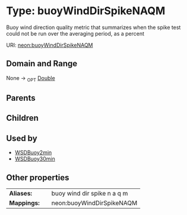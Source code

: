 
# Type: buoyWindDirSpikeNAQM


Buoy wind direction quality metric that summarizes when the spike test could not be run over the averaging period, as a percent

URI: [neon:buoyWindDirSpikeNAQM](https://data.neonscience.org/buoyWindDirSpikeNAQM)


## Domain and Range

None ->  <sub>OPT</sub> [Double](types/Double.md)

## Parents


## Children


## Used by

 * [WSDBuoy2min](WSDBuoy2min.md)
 * [WSDBuoy30min](WSDBuoy30min.md)

## Other properties

|  |  |  |
| --- | --- | --- |
| **Aliases:** | | buoy wind dir spike n a q m |
| **Mappings:** | | neon:buoyWindDirSpikeNAQM |

